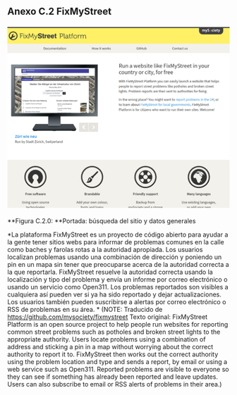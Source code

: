 ## Anexo C.2 FixMyStreet 

### ![image alt text](image_0.png)

**Figura C.2.0: **Portada: búsqueda del sitio y datos generales

*La plataforma FixMyStreet es un proyecto de código abierto para ayudar a la gente tener sitios webs para informar de problemas comunes en la calle como baches y farolas rotas a la autoridad apropiada. Los usuarios localizan problemas usando una combinación de dirección y poniendo un pin en un mapa sin tener que preocuparse acerca de la autoridad correcta a la que reportarla. FixMyStreet resuelve la autoridad correcta usando la localización y tipo del problema y envía un informe por correo electrónico o usando un servicio como Open311. Los problemas reportados son visibles a cualquiera así pueden ver si ya ha sido reportado y dejar actualizaciones. Los usuarios también pueden suscribirse a alertas por correo electrónico o RSS de problemas en su área. * (NOTE:  Traducido de https://github.com/mysociety/fixmystreet 
Texto original: FixMyStreet Platform is an open source project to help people run websites for reporting common street problems such as potholes and broken street lights to the appropriate authority. Users locate problems using a combination of address and sticking a pin in a map without worrying about the correct authority to report it to. FixMyStreet then works out the correct authority using the problem location and type and sends a report, by email or using a web service such as Open311. Reported problems are visible to everyone so they can see if something has already been reported and leave updates. Users can also subscribe to email or RSS alerts of problems in their area.)

